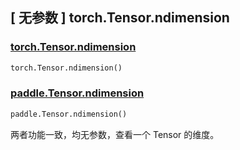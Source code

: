## [ 无参数 ] torch.Tensor.ndimension

### [torch.Tensor.ndimension](https://pytorch.org/docs/stable/generated/torch.Tensor.ndimension.html?highlight=ndimension#torch.Tensor.ndimension)

```python
torch.Tensor.ndimension()
```

### [paddle.Tensor.ndimension](https://www.paddlepaddle.org.cn/documentation/docs/zh/develop/api/paddle/Tensor_cn.html#ndimension)

```python
paddle.Tensor.ndimension()
```

两者功能一致，均无参数，查看一个 Tensor 的维度。
